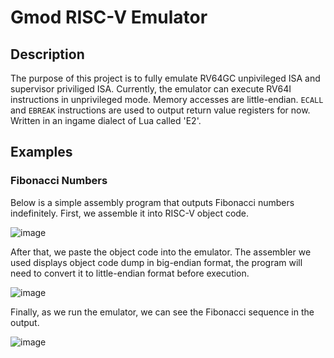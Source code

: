 # Gmod RISC-V Emulator
## Description
The purpose of this project is to fully emulate RV64GC unpivileged ISA and supervisor priviliged ISA. Currently, the emulator can execute RV64I instructions in unprivileged mode. Memory accesses are little-endian.
`ECALL` and `EBREAK` instructions are used to output return value registers for now. 
Written in an ingame dialect of Lua called 'E2'.
## Examples
### Fibonacci Numbers
Below is a simple assembly program that outputs Fibonacci numbers indefinitely. First, we assemble it into RISC-V object code.

![image](https://github.com/DanielRottenborn/Gmod-RISCV/assets/48681051/41ef17be-d0e1-486f-b243-fed3f7c3bb9a)

After that, we paste the object code into the emulator. The assembler we used displays object code dump in big-endian format, the program will need to convert it to little-endian format before execution.

![image](https://github.com/DanielRottenborn/Gmod-RISCV/assets/48681051/3276a6ce-caf1-4d45-bd32-11cb3c99d704)

Finally, as we run the emulator, we can see the Fibonacci sequence in the output.

![image](https://github.com/DanielRottenborn/Gmod-RISCV/assets/48681051/0349ca6f-ba23-4ba4-88e1-4cb9a01e0062)
